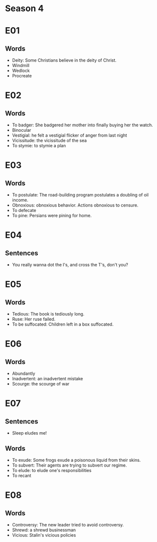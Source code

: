 # Season 4

# E01

## Words

- Deity: Some Christians believe in the deity of Christ.
- Windmill
- Wedlock
- Procreate

# E02

## Words

- To badger: She badgered her mother into finally buying her the watch.
- Binocular
- Vestigial: he felt a vestigial flicker of anger from last night
- Vicissitude: the vicissitude of the sea
- To stymie: to stymie a plan

# E03

## Words

- To postulate: The road-building program postulates a doubling of oil income.
- Obnoxious: obnoxious behavior. Actions obnoxious to censure.
- To defecate
- To pine: Persians were pining for home.

# E04

## Sentences

- You really wanna dot the I's, and cross the T's, don't you?

# E05

## Words

- Tedious: The book is tediously long.
- Ruse: Her ruse failed.
- To be suffocated: Children left in a box suffocated.

# E06

## Words

- Abundantly
- Inadvertent: an inadvertent mistake
- Scourge: the scourge of war

# E07

## Sentences

- Sleep eludes me!

## Words

- To exude: Some frogs exude a poisonous liquid from their skins.
- To subvert: Their agents are trying to subvert our regime.
- To elude: to elude one's responsibilities
- To recant

# E08

## Words

- Controversy: The new leader tried to avoid controversy.
- Shrewd: a shrewd businessman
- Vicious: Stalin's vicious policies

